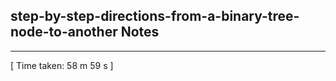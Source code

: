 <h2>step-by-step-directions-from-a-binary-tree-node-to-another Notes</h2><hr>[ Time taken: 58 m 59 s ]